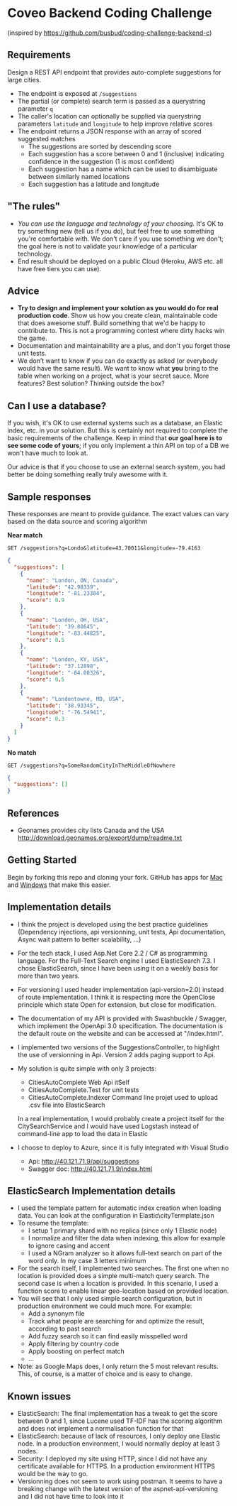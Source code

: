 # Coveo Backend Coding Challenge
(inspired by https://github.com/busbud/coding-challenge-backend-c)

## Requirements

Design a REST API endpoint that provides auto-complete suggestions for large cities.

- The endpoint is exposed at `/suggestions`
- The partial (or complete) search term is passed as a querystring parameter `q`
- The caller's location can optionally be supplied via querystring parameters `latitude` and `longitude` to help improve relative scores
- The endpoint returns a JSON response with an array of scored suggested matches
    - The suggestions are sorted by descending score
    - Each suggestion has a score between 0 and 1 (inclusive) indicating confidence in the suggestion (1 is most confident)
    - Each suggestion has a name which can be used to disambiguate between similarly named locations
    - Each suggestion has a latitude and longitude

## "The rules"

- *You can use the language and technology of your choosing.* It's OK to try something new (tell us if you do), but feel free to use something you're comfortable with. We don't care if you use something we don't; the goal here is not to validate your knowledge of a particular technology.
- End result should be deployed on a public Cloud (Heroku, AWS etc. all have free tiers you can use).

## Advice

- **Try to design and implement your solution as you would do for real production code**. Show us how you create clean, maintainable code that does awesome stuff. Build something that we'd be happy to contribute to. This is not a programming contest where dirty hacks win the game.
- Documentation and maintainability are a plus, and don't you forget those unit tests.
- We don’t want to know if you can do exactly as asked (or everybody would have the same result). We want to know what **you** bring to the table when working on a project, what is your secret sauce. More features? Best solution? Thinking outside the box?

## Can I use a database?

If you wish, it's OK to use external systems such as a database, an Elastic index, etc. in your solution. But this is certainly not required to complete the basic requirements of the challenge. Keep in mind that **our goal here is to see some code of yours**; if you only implement a thin API on top of a DB we won't have much to look at.

Our advice is that if you choose to use an external search system, you had better be doing something really truly awesome with it.

## Sample responses

These responses are meant to provide guidance. The exact values can vary based on the data source and scoring algorithm

**Near match**

    GET /suggestions?q=Londo&latitude=43.70011&longitude=-79.4163

```json
{
  "suggestions": [
    {
      "name": "London, ON, Canada",
      "latitude": "42.98339",
      "longitude": "-81.23304",
      "score": 0.9
    },
    {
      "name": "London, OH, USA",
      "latitude": "39.88645",
      "longitude": "-83.44825",
      "score": 0.5
    },
    {
      "name": "London, KY, USA",
      "latitude": "37.12898",
      "longitude": "-84.08326",
      "score": 0.5
    },
    {
      "name": "Londontowne, MD, USA",
      "latitude": "38.93345",
      "longitude": "-76.54941",
      "score": 0.3
    }
  ]
}
```

**No match**

    GET /suggestions?q=SomeRandomCityInTheMiddleOfNowhere

```json
{
  "suggestions": []
}
```

## References

- Geonames provides city lists Canada and the USA http://download.geonames.org/export/dump/readme.txt

## Getting Started

Begin by forking this repo and cloning your fork. GitHub has apps for [Mac](http://mac.github.com/) and
[Windows](http://windows.github.com/) that make this easier.


## Implementation details

- I think the project is developed using the best practice guidelines (Dependency injections, api versionning, unit tests, Api documentation, Async wait pattern to better scalability, ...)
- For the tech stack, I used Asp.Net Core 2.2 / C# as programming language. For the Full-Text Search engine I used ElasticSearch 7.3. I chose ElasticSearch, since I have been using it on a weekly basis for more than two years.
- For versioning I used header implementation (api-version=2.0) instead of route implementation. I think it is respecting more the OpenClose principle which state Open for extension, but close for modification.
- The documentation of my API is provided with Swashbuckle / Swagger, which implement the OpenApi 3.0 specification. The documentation is the default route on the website and can be accessed at "/index.html".
- I implemented two versions of the SuggestionsController, to highlight the use of versionning in Api. Version 2 adds paging support to Api.
- My solution is quite simple with only 3 projects:
	- CitiesAutoComplete Web Api itSelf
	- CitiesAutoComplete.Test for unit tests
	- CitiesAutoComplete.Indexer Command line projet used to upload .csv file into ElasticSearch
  
  In a real implementation, I would probably create a project itself for the CitySearchService and I would have used Logstash instead of command-line app to load the data in Elastic

- I choose to deploy to Azure, since it is fully integrated with Visual Studio
	- Api: http://40.121.71.9/api/suggestions
	- Swagger doc: http://40.121.71.9/index.html
	
## ElasticSearch Implementation details

- I used the template pattern for automatic index creation when loading data. You can look at the configuration in Elastic\cityTermplate.json
- To resume the template:
	- I setup 1 primary shard with no replica (since only 1 Elastic node)
	- I normalize and filter the data when indexing, this allow for example to ignore casing and accent
	- I used a NGram analyzer so it allows full-text search on part of the word only. In my case 3 letters minimum
- For the search itself, I implemented two searches. The first one when no location is provided does a simple multi-match query search. The second case is when a location is provided. In this scenario, I used a function score to enable linear geo-location based on provided location.
- You will see that I only used simple search configuration, but in production environment we could much more. For example:
	- Add a synonym file
	- Track what people are searching for and optimize the result, according to past search
	- Add fuzzy search so it can find easily misspelled word
	- Apply filtering by country code
	- Apply boosting on perfect match
	- ...
 - Note: as Google Maps does, I only return the 5 most relevant results. This, of course, is a matter of choice and is easy to change.

## Known issues

- ElasticSearch: The final implementation has a tweak to get the score between 0 and 1, since Lucene used TF-IDF has the scoring algorithm and does not implement a normalisation function for that
- ElasticSearch: because of lack of resources, I only deploy one Elastic node. In a production environment, I would normally deploy at least 3 nodes.
- Security: I deployed my site using HTTP, since I did not have any certificate available for HTTPS. In a production environment HTTPS would be the way to go.
- Versionning does not seem to work using postman. It seems to have a breaking change with the latest version of the aspnet-api-versioning and I did not have time to look into it
